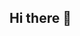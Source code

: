 ## Hi there 👋

<!--
**dringdruff/dringdruff** is a ✨ _special_ ✨ repository because its `README.md` (this file) appears on your GitHub profile.

Here are some ideas to get you started:![Untitled](https://github.com/dringdruff/dringdruff/assets/175265246/78039faa-0aea-485c-93f1-d77071c03b99)


- 🔭 I’m currently working on ...
- 🌱 I’m currently learning ...
- 👯 I’m looking to collaborate on ...
- 🤔 I’m looking for help with ...
- 💬 Ask me about ...
- 📫 How to reach me: ...
- 😄 Pronouns: ...
- ⚡ Fun fact: ...
-->
